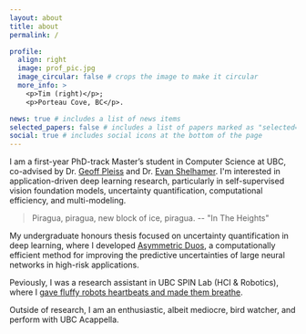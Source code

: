 ```yaml
---
layout: about
title: about
permalink: /

profile:
  align: right
  image: prof_pic.jpg
  image_circular: false # crops the image to make it circular
  more_info: >
    <p>Tim (right)</p>;
    <p>Porteau Cove, BC</p>.

news: true # includes a list of news items
selected_papers: false # includes a list of papers marked as "selected={true}"
social: true # includes social icons at the bottom of the page
---
```


I am a first-year PhD-track Master’s student in Computer Science at UBC, co-advised by Dr. [Geoff Pleiss](https://geoffpleiss.com/) and Dr. [Evan Shelhamer](http://imaginarynumber.net/research/).
I'm interested in application-driven deep learning research, particularly in self-supervised vision foundation models, uncertainty quantification, computational efficiency, and multi-modeling.

> Piragua, piragua, new block of ice, piragua. -- "In The Heights"

My undergraduate honours thesis focused on uncertainty quantification in deep learning, where I developed [Asymmetric Duos](https://arxiv.org/abs/2505.18636), a computationally efficient method for improving the predictive uncertainties of large neural networks in high-risk applications.

Peviously, I was a research assistant in UBC SPIN Lab (HCI & Robotics), where I [gave fluffy robots heartbeats and made them breathe](https://www.cs.ubc.ca/labs/spin/node/579).

Outside of research, I am an enthusiastic, albeit mediocre, bird watcher, and perform with UBC Acappella.
